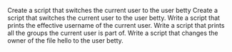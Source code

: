 Create a script that switches the current user to the user betty
Create a script that switches the current user to the user betty.
Write a script that prints the effective username of the current user.
Write a script that prints all the groups the current user is part of.
Write a script that changes the owner of the file hello to the user betty.

